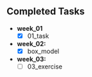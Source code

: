 ## Completed Tasks
- **week_01**
    - [x] 01_task
- **week_02:**
    - [x] box_model
- **week_03:**
    - [ ] 03_exercise